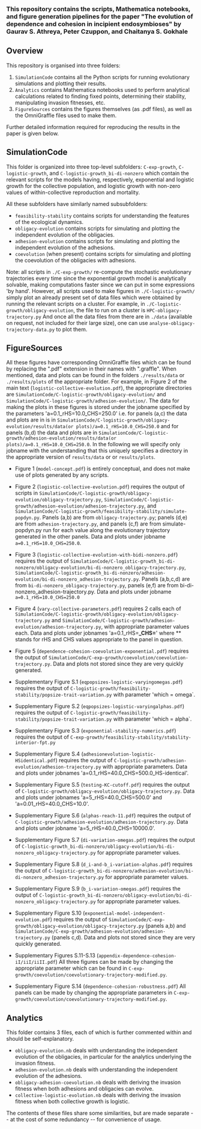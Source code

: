 ### This repository contains the scripts, Mathematica notebooks, and figure generation pipelines for the paper "The evolution of dependence and cohesion in incipient endosymbioses" by Gaurav S. Athreya, Peter Czuppon, and Chaitanya S. Gokhale

## Overview ##

This repository is organised into three folders: 

1. `SimulationCode` contains all the Python scripts for running evolutionary simulations and plotting their results. 
2. `Analytics` contains Mathematica notebooks used to perform analytical calculations related to finding fixed points, determining their stability, manipulating invasion fitnesses, etc.
3. `FigureSources` contains the figures themselves (as .pdf files), as well as the OmniGraffle files used to make them. 

Further detailed information required for reproducing the results in the paper is given below.

## SimulationCode ##

This folder is organized into three top-level subfolders: `C-exp-growth`, `C-logistic-growth`, and `C-logistic-growth_bi-di-nonzero` which contain the relevant scripts for the models having, respectively, exponential and logistic growth for the collective population, and logistic growth with non-zero values of within-collective reproduction and mortality.

All these subfolders have similarly named subsubfolders:

* `feasibility-stability` contains scripts for understanding the features of the ecological dynamics.
* `obligacy-evolution` contains scripts for simulating and plotting the independent evolution of the obligacies.
* `adhesion-evolution` contains scripts for simulating and plotting the independent evolution of the adhesions.
* `coevolution` (when present) contains scripts for simulating and plotting the coevolution of the obligacies with adhesions.

Note: all scripts in `./C-exp-growth/` re-compute the stochastic evolutionary trajectories every time since the exponential growth model is analytically solvable, making computations faster since we can put in some expressions 'by hand'. However, all scripts used to make figures in `./C-logistic-growth/` simply plot an already present set of data files which were obtained by running the relevant scripts on a cluster. For example, in `./C-logistic-growth/obligacy-evolution`, the file to run on a cluster is `HPC-obligacy-trajectory.py` And once all the data files from there are in `./data` (available on request, not included for their large size), one can use `analyse-obligacy-trajectory-data.py` to plot them. 

## FigureSources ##

All these figures have corresponding OmniGraffle files which can be found by replacing the ".pdf" extension in their names with ".graffle". When mentioned, data and plots can be found in the folders `./results/data` or `./results/plots` of the appropriate folder. For example, in Figure 2 of the main text (`logistic-collective-evolution.pdf`), the appropriate directories are `SimulationCode/C-logistic-growth/obligacy-evolution/` and `SimulationCode/C-logistic-growth/adhesion-evolution/`. The data for making the plots in these figures is stored under the jobname specified by the parameters 'a=0.1_rHS=10.0_CHS=250.0' i.e. for panels (a,c) the data and plots are in is in `SimulationCode/C-logistic-growth/obligacy-evolution/results/data(or plots)/a=0.1_rHS=10.0_CHS=250.0` and for panels (b,d) the data and plots are in `SimulationCode/C-logistic-growth/adhesion-evolution/results/data(or plots)/a=0.1_rHS=10.0_CHS=250.0`. In the following we will specify only jobname with the understanding that this uniquely specifies a directory in the appropriate version of `results/data` or or `results/plots`.

* Figure 1 (`model-concept.pdf`) is entirely conceptual, and does not make use of plots generated by any scripts.
* Figure 2 (`logistic-collective-evolution.pdf`) requires the output of scripts in `SimulationCode/C-logistic-growth/obligacy-evolution/obligacy-trajectory.py`,  `SimulationCode/C-logistic-growth/adhesion-evolution/adhesion-trajectory.py`, and `SimulationCode/C-logistic-growth/feasibility-stability/simulate-popdyn.py`. Panels (a,b) are from `obligacy-trajectory.py`; panels (d,e) are from `adhesion-trajectory.py`, and panels (c,f) are from simulate-popdyn.py run for each value along the evolutionary trajectory generated in the other panels. Data and plots under jobname `a=0.1_rHS=10.0_CHS=250.0`. 
* Figure 3 (`logistic-collective-evolution-with-bidi-nonzero.pdf`) requires the output of `SimulationCode/C-logistic-growth_bi-di-nonzero/obligacy-evolution/bi-di-nonzero_obligacy-trajectory.py`,  `SimulationCode/C-logistic-growth_bi-di-nonzero/adhesion-evolution/bi-di-nonzero_adhesion-trajectory.py`. Panels (a,b,c,d) are from `bi-di-nonzero_obligacy-trajectory.py`, panels (e,f) are from bi-di-nonzero_adhesion-trajectory.py. Data and plots under jobname `a=0.1_rHS=10.0_CHS=250.0`
* Figure 4 (`vary-collective-parameters.pdf`) requires 2 calls each of `SimulationCode/C-logistic-growth/obligacy-evolution/obligacy-trajectory.py` and `SimulationCode/C-logistic-growth/adhesion-evolution/adhesion-trajectory.py`, with appropriate parameter values each. Data and plots under jobnames 'a=0.1_rHS=**_CHS=**' where ** stands for rHS and CHS values appropriate to the panel in question.
* Figure 5 (`dependence-cohesion-coevolution-exponential.pdf`) requires the output of `SimulationCode/C-exp-growth/coevolution/coevolution-trajectory.py`. Data and plots not stored since they are very quickly generated.
 
* Supplementary Figure S.1 (`eqpopsizes-logistic-varyingomegas.pdf`) requires the output of `C-logistic-growth/feasibility-stability/popsize-trait-variation.py` with parameter 'which = omega`. 
* Supplementary Figure S.2 (`eqpopsizes-logistic-varyingalphas.pdf`) requires the output of `C-logistic-growth/feasibility-stability/popsize-trait-variation.py` with parameter 'which = alpha`.
* Supplementary Figure S.3 (`exponential-stability-numerics.pdf`) requires the output of `C-exp-growth/feasibility-stability/stability-interior-fpt.py`
* Supplementary Figure S.4 (`adhesionevolution-logistic-HSidentical.pdf`) requires the output of `C-logistic-growth/adhesion-evolution/adhesion-trajectory.py` with appropriate parameters. Data and plots under jobnames 'a=0.1_rHS=40.0_CHS=500.0_HS-identical'.
* Supplementary Figure S.5 (`testing-KC-cutoff.pdf`) requires the output of `C-logistic-growth/obligacy-evolution/obligacy-trajectory.py`. Data and plots under jobnames 'a=5_rHS=40.0_CHS=500.0' and 'a=0.01_rHS=40.0_CHS=10.0'.
* Supplementary Figure S.6 (`alphas-reach-11.pdf`) requires the output of `C-logistic-growth/adhesion-evolution/adhesion-trajectory.py`. Data and plots under jobname 'a=5_rHS=40.0_CHS=10000.0'.
* Supplementary Figure S.7 (`di-variation-omegas.pdf`) requires the output of `C-logistic-growth_bi-di-nonzero/obligacy-evolution/bi-di-nonzero_obligacy-trajectory.py` for appropriate parameter values.
* Supplementary Figure S.8 (`d_i-and-b_i-variation-alphas.pdf`) requires the output of `C-logistic-growth_bi-di-nonzero/adhesion-evolution/bi-di-nonzero_adhesion-trajectory.py` for appropriate parameter values.
* Supplementary Figure S.9 (`b_i-variation-omegas.pdf`) requires the output of `C-logistic-growth_bi-di-nonzero/obligacy-evolution/bi-di-nonzero_obligacy-trajectory.py` for appropriate parameter values.
* Supplementary Figure S.10 (`exponential-model-independent-evolution.pdf`) requires the output of `SimulationCode/C-exp-growth/obligacy-evolution/obligacy-trajectory.py` (panels a,b) and `SimulationCode/C-exp-growth/adhesion-evolution/adhesion-trajectory.py` (panels c,d). Data and plots not stored since they are very quickly generated. 
* Supplementary Figures S.11-S.13 (`appendix-dependence-cohesion-iI/iiI/iiII.pdf`) All three figures can be made by changing the appropriate parameter which can be found in `C-exp-growth/coevolution/coevolutionary-trajectory-modified.py`.
* Supplementary Figure S.14 (`dependence-cohesion-robustness.pdf`) All panels can be made by changing the appropriate parameters in `C-exp-growth/coevolution/coevolutionary-trajectory-modified.py`.

## Analytics ##

This folder contains 3 files, each of which is further commented within and should be self-explanatory. 

* `obligacy-evolution.nb` deals with understanding the independent evolution of the obligacies, in particular for the analytics underlying the invasion fitness.  
* `adhesion-evolution.nb` deals with understanding the independent evolution of the adhesions. 
* `obligacy-adhesion-coevolution.nb` deals with deriving the invasion fitness when both adhesions and obligacies can evolve.
* `collective-logistic-evolution.nb` deals with deriving the invasion fitness when both collective growth is logistic. 

The contents of these files share some similarities, but are made separate -- at the cost of some redundancy -- for convenience of usage.


